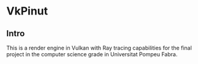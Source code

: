 # VkPinut

## Intro
This is a render engine in Vulkan with Ray tracing capabilities for the final project in the computer science grade in Universitat Pompeu Fabra.
